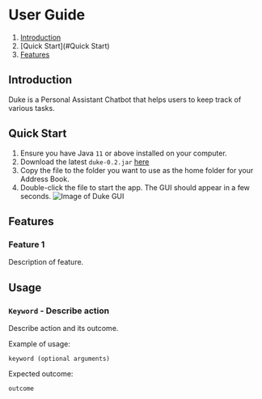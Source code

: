 # User Guide
1. [Introduction](#Introduction)
2. [Quick Start](#Quick Start)
3. [Features](#Features)

## Introduction
Duke is a Personal Assistant Chatbot that helps users to keep track of various tasks.

## Quick Start
1. Ensure you have Java `11` or above installed on your computer.
2. Download the latest `duke-0.2.jar` [here](https://github.com/Davidcwh/duke/releases/tag/A-Release)
3. Copy the file to the folder you want to use as the home folder for your Address Book.
4. Double-click the file to start the app. The GUI should appear in a few seconds.
![Image of Duke GUI]()
## Features 

### Feature 1 
Description of feature.

## Usage

### `Keyword` - Describe action

Describe action and its outcome.

Example of usage: 

`keyword (optional arguments)`

Expected outcome:

`outcome`

